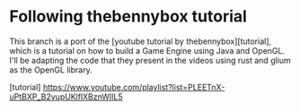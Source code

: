 # Following thebennybox tutorial

This branch is a port of the [youtube tutorial by thebennybox][tutorial], which is a tutorial on how to build a Game Engine using Java and OpenGL. I'll be adapting the code that they present in the videos using rust and glium as the OpenGL library.

[tutorial] https://www.youtube.com/playlist?list=PLEETnX-uPtBXP_B2yupUKlflXBznWIlL5